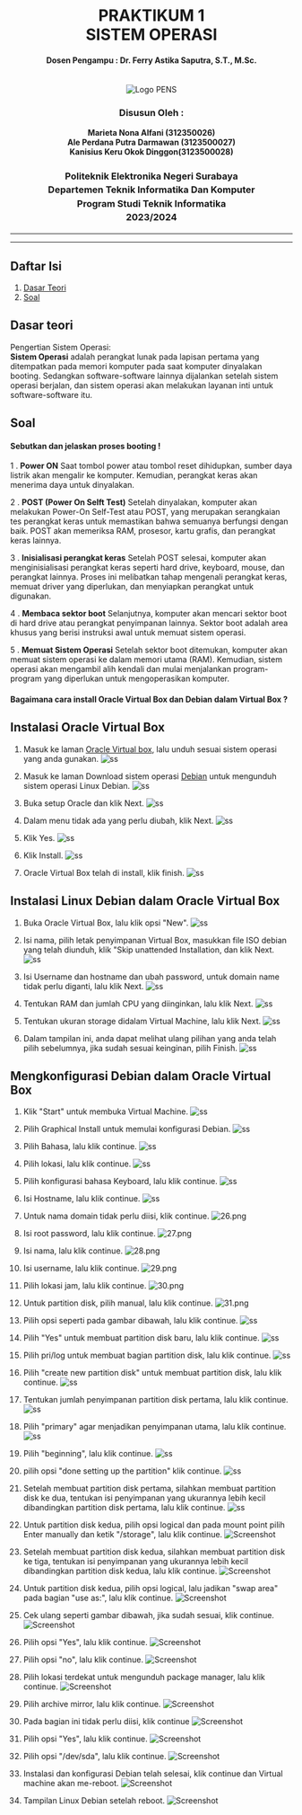 <div align="center">
  <h1 style="text-align: center;font-weight: bold">PRAKTIKUM 1<br>SISTEM OPERASI</h1>
  <h4 style="text-align: center;">Dosen Pengampu : Dr. Ferry Astika Saputra, S.T., M.Sc.</h4>
</div>
<br />
<div align="center">
  <img src="https://upload.wikimedia.org/wikipedia/id/4/44/Logo_PENS.png" alt="Logo PENS">
  <h3 style="text-align: center;">Disusun Oleh : </h3>
  <p style="text-align: center;">
    <strong>Marieta Nona Alfani (312350026) </strong><br>
    <strong>Ale Perdana Putra Darmawan (3123500027) </strong><br>
    <strong>Kanisius Keru Okok Dinggon(3123500028)</strong>
  </p>
<h3 style="text-align: center;line-height: 1.5">Politeknik Elektronika Negeri Surabaya<br>Departemen Teknik Informatika Dan Komputer<br>Program Studi Teknik Informatika<br>2023/2024</h3>
  <hr><hr>
</div>

## Daftar Isi
1. [Dasar Teori](#Dasar-teori)
2. [Soal](#soal)

## Dasar teori
Pengertian Sistem Operasi:</br>
<strong>Sistem Operasi</strong> adalah perangkat lunak pada lapisan pertama yang ditempatkan pada memori komputer pada saat komputer dinyalakan booting. Sedangkan software-software lainnya dijalankan setelah sistem operasi berjalan, dan sistem operasi akan melakukan layanan inti untuk software-software itu.

## Soal
#### Sebutkan dan jelaskan proses booting !
1 . <strong>Power ON</strong>
Saat tombol power atau tombol reset dihidupkan, sumber daya listrik akan mengalir ke komputer.
Kemudian, perangkat keras akan menerima daya untuk dinyalakan.

2 . <strong>POST (Power On Selft Test)</strong>
Setelah dinyalakan, komputer akan melakukan Power-On Self-Test atau POST, yang merupakan serangkaian tes perangkat keras untuk memastikan bahwa semuanya berfungsi dengan baik. 
POST akan memeriksa RAM, prosesor, kartu grafis, dan perangkat keras lainnya. 

3 . <strong>Inisialisasi perangkat keras</strong>
Setelah POST selesai, komputer akan menginisialisasi perangkat keras seperti hard drive, keyboard, mouse, dan perangkat lainnya. 
Proses ini melibatkan tahap mengenali perangkat keras, memuat driver yang diperlukan, dan menyiapkan perangkat untuk digunakan.

4 . <strong>Membaca sektor boot</strong>
Selanjutnya, komputer akan mencari sektor boot di hard drive atau perangkat penyimpanan lainnya. 
Sektor boot adalah area khusus yang berisi instruksi awal untuk memuat sistem operasi.

5 . <strong>Memuat Sistem Operasi</strong>
Setelah sektor boot ditemukan, komputer akan memuat sistem operasi ke dalam memori utama (RAM). 
Kemudian, sistem operasi akan mengambil alih kendali dan mulai menjalankan program-program yang diperlukan untuk mengoperasikan komputer.

#### Bagaimana cara install Oracle Virtual Box dan Debian dalam Virtual Box ?

## Instalasi Oracle Virtual Box
1. Masuk ke laman [Oracle Virtual box](https://www.virtualbox.org/wiki/Downloads), lalu unduh sesuai sistem operasi yang anda gunakan.
![ss](ss/01.jpeg)

2. Masuk ke laman Download sistem operasi [Debian](https://www.debian.org/download) untuk mengunduh sistem operasi Linux Debian.
   ![ss](ss/20.png)

3. Buka setup Oracle dan klik Next.
   ![ss](ss/21.jpeg)

4. Dalam menu tidak ada yang perlu diubah, klik Next.
   ![ss](ss/22.jpeg)

5. Klik Yes.
   ![ss](ss/23.jpeg)

6. Klik Install.
   ![ss](ss/24.jpeg)

7. Oracle Virtual Box telah di install, klik finish.
   ![ss](ss/25.jpeg)

## Instalasi Linux Debian dalam Oracle Virtual Box
1. Buka Oracle Virtual Box, lalu klik opsi "New".
![ss](ss/06.jpeg)

2. Isi nama, pilih letak penyimpanan Virtual Box, masukkan file ISO debian yang telah diunduh, klik "Skip unattended Installation, dan klik Next.
   ![ss](ss/07.jpeg)

3. Isi Username dan hostname dan ubah password, untuk domain name tidak perlu diganti, lalu klik Next. 
   ![ss](ss/11.jpeg)

4. Tentukan RAM dan jumlah CPU yang diinginkan, lalu klik Next.
   ![ss](ss/05.jpeg)

5. Tentukan ukuran storage didalam Virtual Machine, lalu klik Next.
   ![ss](ss/10.jpeg)

6. Dalam tampilan ini, anda dapat melihat ulang pilihan yang anda telah pilih sebelumnya, jika sudah sesuai keinginan, pilih Finish.
   ![ss](ss/13.jpeg)

## Mengkonfigurasi Debian dalam Oracle Virtual Box
1. Klik "Start" untuk membuka Virtual Machine.
![ss](ss/12.jpeg)

2. Pilih Graphical Install untuk memulai konfigurasi Debian.
   ![ss](ss/15.jpeg)

3. Pilih Bahasa, lalu klik continue.
   ![ss](ss/14.jpeg)

4. Pilih lokasi, lalu klik continue.
   ![ss](ss/17.jpeg)

5. Pilih konfigurasi bahasa Keyboard, lalu klik continue.
   ![ss](ss/18.jpeg)

6. Isi Hostname, lalu klik continue.
   ![ss](ss/19.png)

7. Untuk nama domain tidak perlu diisi, klik continue.
   ![26.png](/26.png)

9. Isi root password, lalu klik continue.
   ![27.png](/27.png)

10. Isi nama, lalu klik continue.
    ![28.png](/28.png)

11. Isi username, lalu klik continue.
    ![29.png](/29.png)

12. Pilih lokasi jam, lalu klik continue.
    ![30.png](/30.png)

13. Untuk partition disk, pilih manual, lalu klik continue.
    ![31.png](/31.png)

14. Pilih opsi seperti pada gambar dibawah, lalu klik continue.
    ![ss](ss/32.png)

15. Pilih "Yes" untuk membuat partition disk baru, lalu klik continue.
    ![ss](ss/33.png)

16. Pilih pri/log untuk membuat bagian partition disk, lalu klik continue.
    ![ss](ss/34.png)


17. Pilih "create new partition disk" untuk membuat partition disk, lalu klik continue.
    ![ss](ss/35.png)

18. Tentukan jumlah penyimpanan partition disk pertama, lalu klik continue.
    ![ss](ss/36.png)

19. Pilih "primary" agar menjadikan penyimpanan utama, lalu klik continue.
    ![ss](ss/37.png)

20. Pilih "beginning", lalu klik continue.
    ![ss](ss/38.png)


21. pilih opsi "done setting up the partition" klik continue.
    ![ss](ss/39.png)

22. Setelah membuat partition disk pertama, silahkan membuat partition disk ke dua, tentukan isi penyimpanan yang ukurannya lebih kecil dibandingkan partition disk pertama, lalu klik continue.
    ![ss](ss/40.png)


23. Untuk partition disk kedua, pilih opsi logical dan pada mount point pilih Enter manually dan ketik "/storage", lalu klik continue.
![Screenshot](screenshot/35.png)

24. Setelah membuat partition disk kedua, silahkan membuat partition disk ke tiga, tentukan isi penyimpanan yang ukurannya lebih kecil dibandingkan partition disk kedua, lalu klik continue.
![Screenshot](screenshot/36.png)

25. Untuk partition disk kedua, pilih opsi logical, lalu jadikan "swap area" pada bagian "use as:", lalu klik continue.
![Screenshot](screenshot/37.png)

26. Cek ulang seperti gambar dibawah, jika sudah sesuai, klik continue.
![Screenshot](screenshot/38.png)

27. Pilih opsi "Yes", lalu klik continue.
![Screenshot](screenshot/39.png)

28. Pilih opsi "no", lalu klik continue.
![Screenshot](screenshot/40.png)

29. Pilih lokasi terdekat untuk mengunduh package manager, lalu klik continue.
![Screenshot](screenshot/41.png)

30. Pilih archive mirror, lalu klik continue.
![Screenshot](screenshot/42.png)

31. Pada bagian ini tidak perlu diisi, klik continue
![Screenshot](screenshot/43.png)

32. Pilih opsi "Yes", lalu klik continue.
![Screenshot](screenshot/44.png)

33. Pilih opsi "/dev/sda", lalu klik continue.
![Screenshot](screenshot/45.png)

34. Instalasi dan konfigurasi Debian telah selesai, klik continue dan Virtual machine akan me-reboot. 
![Screenshot](screenshot/46.png)

35. Tampilan Linux Debian setelah reboot.
![Screenshot](screenshot/47.png)
<!---
kanisiusdinggon/kanisiusdinggon is a ✨ special ✨ repository because its `README.md` (this file) appears on your GitHub profile.
You can click the Preview link to take a look at your changes.
--->

